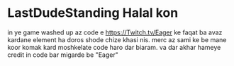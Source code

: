 # LastDudeStanding Halal kon
in ye game washed up az code e https://Twitch.tv/Eager ke faqat ba avaz kardane element ha doros shode chize khasi nis.
merc az sami ke be mane koor komak kard moshkelate code haro dar biaram.
va dar akhar hameye credit in code bar migarde be "Eager"
